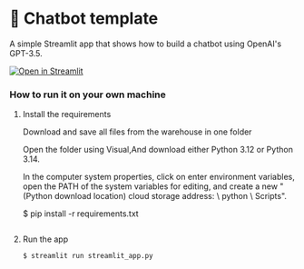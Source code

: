 # 💬 Chatbot template

A simple Streamlit app that shows how to build a chatbot using OpenAI's GPT-3.5.

[![Open in Streamlit](https://static.streamlit.io/badges/streamlit_badge_black_white.svg)](https://chatbot-template.streamlit.app/)

### How to run it on your own machine

1. Install the requirements

   Download and save all files from the warehouse in one folder

   Open the folder using Visual,And download either Python 3.12 or Python 3.14.

   In the computer system properties, click on enter environment variables, open the PATH of the system variables for editing, and create a new "(Python download location) cloud storage address: \ python \ Scripts".
   
   $ pip install -r requirements.txt
   ```

2. Run the app

   ```
   $ streamlit run streamlit_app.py
   ```
